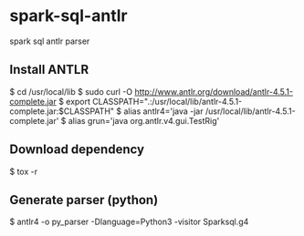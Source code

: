# spark-sql-antlr
spark sql antlr parser 

## Install ANTLR

$ cd /usr/local/lib
$ sudo curl -O http://www.antlr.org/download/antlr-4.5.1-complete.jar
$ export CLASSPATH=".:/usr/local/lib/antlr-4.5.1-complete.jar:$CLASSPATH"
$ alias antlr4='java -jar /usr/local/lib/antlr-4.5.1-complete.jar'
$ alias grun='java org.antlr.v4.gui.TestRig'

## Download dependency

$ tox -r

## Generate parser (python)

$ antlr4 -o py_parser -Dlanguage=Python3 -visitor Sparksql.g4

